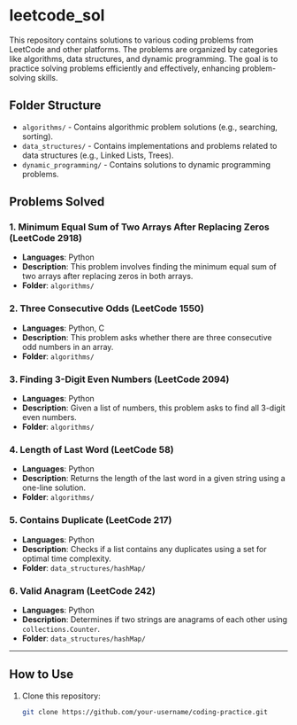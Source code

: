 # leetcode_sol

This repository contains solutions to various coding problems from LeetCode and other platforms. The problems are organized by categories like algorithms, data structures, and dynamic programming. The goal is to practice solving problems efficiently and effectively, enhancing problem-solving skills.

## Folder Structure

- `algorithms/` - Contains algorithmic problem solutions (e.g., searching, sorting).
- `data_structures/` - Contains implementations and problems related to data structures (e.g., Linked Lists, Trees).
- `dynamic_programming/` - Contains solutions to dynamic programming problems.

## Problems Solved

### 1. **Minimum Equal Sum of Two Arrays After Replacing Zeros** (LeetCode 2918)
- **Languages**: Python  
- **Description**: This problem involves finding the minimum equal sum of two arrays after replacing zeros in both arrays.  
- **Folder**: `algorithms/`

### 2. **Three Consecutive Odds** (LeetCode 1550)
- **Languages**: Python, C  
- **Description**: This problem asks whether there are three consecutive odd numbers in an array.  
- **Folder**: `algorithms/`

### 3. **Finding 3-Digit Even Numbers** (LeetCode 2094)
- **Languages**: Python  
- **Description**: Given a list of numbers, this problem asks to find all 3-digit even numbers.  
- **Folder**: `algorithms/`

### 4. **Length of Last Word** (LeetCode 58)  
- **Languages**: Python  
- **Description**: Returns the length of the last word in a given string using a one-line solution.  
- **Folder**: `algorithms/`

### 5. **Contains Duplicate** (LeetCode 217)  
- **Languages**: Python  
- **Description**: Checks if a list contains any duplicates using a set for optimal time complexity.  
- **Folder**: `data_structures/hashMap/`  

### 6. **Valid Anagram** (LeetCode 242)  
- **Languages**: Python  
- **Description**: Determines if two strings are anagrams of each other using `collections.Counter`.  
- **Folder**: `data_structures/hashMap/`  

---

## How to Use

1. Clone this repository:
   ```bash
   git clone https://github.com/your-username/coding-practice.git
